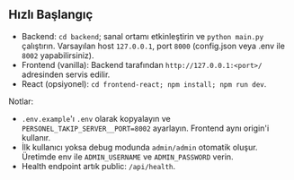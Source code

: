 ## Hızlı Başlangıç

- Backend: `cd backend`; sanal ortamı etkinleştirin ve `python main.py` çalıştırın. Varsayılan host `127.0.0.1`, port `8000` (config.json veya .env ile `8002` yapabilirsiniz).
- Frontend (vanilla): Backend tarafından `http://127.0.0.1:<port>/` adresinden servis edilir.
- React (opsiyonel): `cd frontend-react; npm install; npm run dev`.

Notlar:
- `.env.example`'ı `.env` olarak kopyalayın ve `PERSONEL_TAKIP_SERVER__PORT=8002` ayarlayın. Frontend aynı origin'i kullanır.
- İlk kullanıcı yoksa debug modunda `admin/admin` otomatik oluşur. Üretimde env ile `ADMIN_USERNAME` ve `ADMIN_PASSWORD` verin.
- Health endpoint artık public: `/api/health`.
